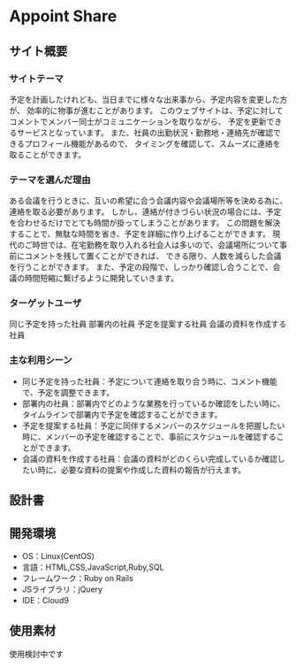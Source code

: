 # Appoint Share

## サイト概要

### サイトテーマ
予定を計画したけれども、当日までに様々な出来事から、予定内容を変更した方が、
効率的に物事が進むことがあります。
このウェブサイトは、予定に対してコメントでメンバー同士がコミュニケーションを取りながら、
予定を更新できるサービスとなっています。
また、社員の出勤状況・勤務地・連絡先が確認できるプロフィール機能があるので、
タイミングを確認して、スムーズに連絡を取ることができます。

### テーマを選んだ理由
ある会議を行うときに、互いの希望に合う会議内容や会議場所等を決める為に、連絡を取る必要があります。
しかし、連絡が付きづらい状況の場合には、予定を合わせるだけでとても時間が掛ってしまうことがあります。
この問題を解決することで、無駄な時間を省き、予定を詳細に作り上げることができます。
現代のご時世では、在宅勤務を取り入れる社会人は多いので、会議場所について事前にコメントを残して置くことができれば、
できる限り、人数を減らした会議を行うことができます。
また、予定の段階で、しっかり確認し合うことで、会議の時間短縮に繋げるように開発していきます。

### ターゲットユーザ
同じ予定を持った社員
部署内の社員
予定を提案する社員
会議の資料を作成する社員

### 主な利用シーン
- 同じ予定を持った社員：予定について連絡を取り合う時に、コメント機能で、予定を調整できます。
- 部署内の社員：部署内でどのような業務を行っているか確認をしたい時に、タイムラインで部署内で予定を確認することができます。
- 予定を提案する社員：予定に同伴するメンバーのスケジュールを把握したい時に、メンバーの予定を確認することで、事前にスケジュールを確認することができます。
- 会議の資料を作成する社員：会議の資料がどのくらい完成しているか確認したい時に、必要な資料の提案や作成した資料の報告が行えます。

## 設計書


## 開発環境
- OS：Linux(CentOS)
- 言語：HTML,CSS,JavaScript,Ruby,SQL
- フレームワーク：Ruby on Rails
- JSライブラリ：jQuery
- IDE：Cloud9

## 使用素材
使用検討中です